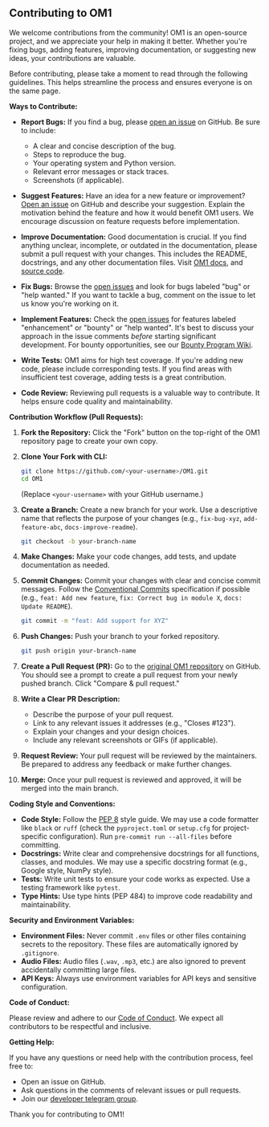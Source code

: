 ## Contributing to OM1

We welcome contributions from the community!  OM1 is an open-source project, and we appreciate your help in making it better.  Whether you're fixing bugs, adding features, improving documentation, or suggesting new ideas, your contributions are valuable.

Before contributing, please take a moment to read through the following guidelines. This helps streamline the process and ensures everyone is on the same page.

**Ways to Contribute:**

*   **Report Bugs:** If you find a bug, please [open an issue](https://github.com/OpenmindAGI/OM1/issues) on GitHub. Be sure to include:
    *   A clear and concise description of the bug.
    *   Steps to reproduce the bug.
    *   Your operating system and Python version.
    *   Relevant error messages or stack traces.
    *   Screenshots (if applicable).

*   **Suggest Features:**  Have an idea for a new feature or improvement?  [Open an issue](https://github.com/OpenmindAGI/OM1/issues) on GitHub and describe your suggestion. Explain the motivation behind the feature and how it would benefit OM1 users.  We encourage discussion on feature requests before implementation.

*   **Improve Documentation:**  Good documentation is crucial.  If you find anything unclear, incomplete, or outdated in the documentation, please submit a pull request with your changes. This includes the README, docstrings, and any other documentation files. Visit [OM1 docs](https://docs.openmind.org/), and [source code](https://github.com/OpenmindAGI/OM1/tree/main/docs).

*   **Fix Bugs:** Browse the [open issues](https://github.com/OpenmindAGI/OM1/issues) and look for bugs labeled "bug" or "help wanted." If you want to tackle a bug, comment on the issue to let us know you're working on it.

*   **Implement Features:**  Check the [open issues](https://github.com/OpenmindAGI/OM1/issues) for features labeled "enhancement" or "bounty" or "help wanted".  It's best to discuss your approach in the issue comments *before* starting significant development. For bounty opportunities, see our [Bounty Program Wiki](https://openmind.org/wiki/bounty-program).

*   **Write Tests:**  OM1 aims for high test coverage.  If you're adding new code, please include corresponding tests. If you find areas with insufficient test coverage, adding tests is a great contribution.

*   **Code Review:** Reviewing pull requests is a valuable way to contribute.  It helps ensure code quality and maintainability.

**Contribution Workflow (Pull Requests):**

1.  **Fork the Repository:**  Click the "Fork" button on the top-right of the OM1 repository page to create your own copy.

2.  **Clone Your Fork with CLI:**
    ```bash
    git clone https://github.com/<your-username>/OM1.git
    cd OM1
    ```
    (Replace `<your-username>` with your GitHub username.)

3.  **Create a Branch:**  Create a new branch for your work.  Use a descriptive name that reflects the purpose of your changes (e.g., `fix-bug-xyz`, `add-feature-abc`, `docs-improve-readme`).
    ```bash
    git checkout -b your-branch-name
    ```

4.  **Make Changes:**  Make your code changes, add tests, and update documentation as needed.

5.  **Commit Changes:**  Commit your changes with clear and concise commit messages.  Follow the [Conventional Commits](https://www.conventionalcommits.org/en/v1.0.0/) specification if possible (e.g., `feat: Add new feature`, `fix: Correct bug in module X`, `docs: Update README`).
    ```bash
    git commit -m "feat: Add support for XYZ"
    ```

6.  **Push Changes:** Push your branch to your forked repository.
    ```bash
    git push origin your-branch-name
    ```

7.  **Create a Pull Request (PR):**  Go to the [original OM1 repository](https://github.com/OpenmindAGI/OM1/) on GitHub. You should see a prompt to create a pull request from your newly pushed branch.  Click "Compare & pull request."

8.  **Write a Clear PR Description:**
    *   Describe the purpose of your pull request.
    *   Link to any relevant issues it addresses (e.g., "Closes #123").
    *   Explain your changes and your design choices.
    *   Include any relevant screenshots or GIFs (if applicable).

9.  **Request Review:**  Your pull request will be reviewed by the maintainers.  Be prepared to address any feedback or make further changes.

10. **Merge:** Once your pull request is reviewed and approved, it will be merged into the main branch.

**Coding Style and Conventions:**

*   **Code Style:**  Follow the [PEP 8](https://www.python.org/dev/peps/pep-0008/) style guide.  We may use a code formatter like `black` or `ruff` (check the `pyproject.toml` or `setup.cfg` for project-specific configuration).  Run `pre-commit run --all-files` before committing.
*   **Docstrings:**  Write clear and comprehensive docstrings for all functions, classes, and modules.  We may use a specific docstring format (e.g., Google style, NumPy style).
*   **Tests:** Write unit tests to ensure your code works as expected.  Use a testing framework like `pytest`.
*   **Type Hints:** Use type hints (PEP 484) to improve code readability and maintainability.

**Security and Environment Variables:**

*   **Environment Files:** Never commit `.env` files or other files containing secrets to the repository. These files are automatically ignored by `.gitignore`.
*   **Audio Files:** Audio files (`.wav`, `.mp3`, etc.) are also ignored to prevent accidentally committing large files.
*   **API Keys:** Always use environment variables for API keys and sensitive configuration.

**Code of Conduct:**

Please review and adhere to our [Code of Conduct](CODE_OF_CONDUCT.md). We expect all contributors to be respectful and inclusive.

**Getting Help:**

If you have any questions or need help with the contribution process, feel free to:

*   Open an issue on GitHub.
*   Ask questions in the comments of relevant issues or pull requests.
*   Join our [developer telegram group](https://t.me/openminddev).

Thank you for contributing to OM1!